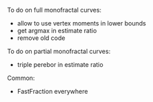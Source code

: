 To do on full monofractal curves:
* allow to use vertex moments in lower bounds
* get argmax in estimate ratio
* remove old code

To do on partial monofractal curves:
* triple perebor in estimate ratio

Common:
* FastFraction everywhere
